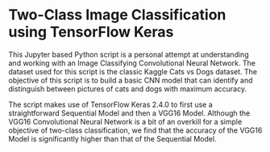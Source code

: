 # Two-Class Image Classification using TensorFlow Keras 


This Jupyter based Python script is a personal attempt at understanding and working with an Image Classifying Convolutional Neural Network.
The dataset used for this script is the classic Kaggle Cats vs Dogs dataset. The objective of this script is to build a basic CNN model that can identify and distinguish between pictures of cats and dogs with maximum accuracy.

The script makes use of TensorFlow Keras 2.4.0 to first use a straightforward Sequential Model and then a VGG16 Model.
Although the VGG16 Convolutional Neural Network is a bit of an overkill for a simple objective of two-class classification, we find that the accuracy of the VGG16 Model is significantly higher than that of the Sequential Model.
